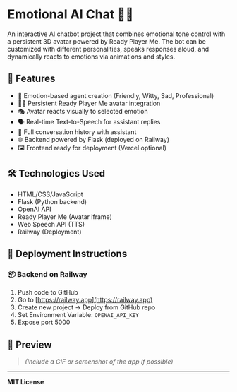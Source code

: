 # Emotional AI Chat 🤖💬

An interactive AI chatbot project that combines emotional tone control with a persistent 3D avatar powered by Ready Player Me. The bot can be customized with different personalities, speaks responses aloud, and dynamically reacts to emotions via animations and styles.

## 🚀 Features

- 🌈 Emotion-based agent creation (Friendly, Witty, Sad, Professional)
- 🧑‍🚀 Persistent Ready Player Me avatar integration
- 🎭 Avatar reacts visually to selected emotion
- 🗣️ Real-time Text-to-Speech for assistant replies
- 💬 Full conversation history with assistant
- 🌐 Backend powered by Flask (deployed on Railway)
- 🖼️ Frontend ready for deployment (Vercel optional)

## 🛠 Technologies Used

- HTML/CSS/JavaScript
- Flask (Python backend)
- OpenAI API
- Ready Player Me (Avatar iframe)
- Web Speech API (TTS)
- Railway (Deployment)


## 🚀 Deployment Instructions

### 📦 Backend on Railway

1. Push code to GitHub
2. Go to [https://railway.app](https://railway.app)
3. Create new project → Deploy from GitHub repo
4. Set Environment Variable: `OPENAI_API_KEY`
5. Expose port 5000

## 📸 Preview

> _(Include a GIF or screenshot of the app if possible)_

---

**MIT License**
